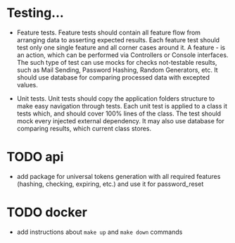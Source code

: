 # Testing...
- Feature tests.
Feature tests should contain all feature flow from arranging data to asserting expected results.
Each feature test should test only one single feature and all corner cases around it. 
A feature - is an action, which can be performed via Controllers or Console interfaces.
The such type of test can use mocks for checks not-testable results, such as Mail Sending, Password Hashing, Random Generators, etc.
It should use database for comparing processed data with excepted values. 

- Unit tests.
Unit tests should copy the application folders structure to make easy navigation through tests.
Each unit test is applied to a class it tests which, and should cover 100% lines of the class. 
The test should mock every injected external dependency. 
It may also use database for comparing results, which current class stores.  

# TODO api
- add package for universal tokens generation with all required features (hashing, checking, expiring, etc.) and use it for password_reset

# TODO docker
- add instructions about `make up` and `make down` commands

